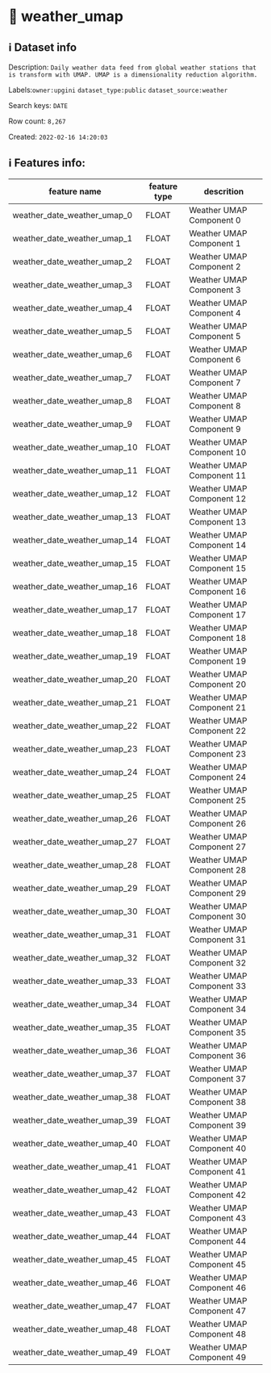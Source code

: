 # 📖 weather_umap 
## ℹ️ Dataset info 
Description: `Daily weather data feed from global weather stations that is transform with UMAP. UMAP is a dimensionality reduction algorithm.` 

Labels:`owner:upgini` `dataset_type:public` `dataset_source:weather` 

Search keys: `DATE`

Row count: `8,267`

Created: `2022-02-16 14:20:03` 

## ℹ️ Features info:
|feature name|feature type|descrition|
|---|---|---|
|weather_date_weather_umap_0|FLOAT|Weather UMAP Component 0|
|weather_date_weather_umap_1|FLOAT|Weather UMAP Component 1|
|weather_date_weather_umap_2|FLOAT|Weather UMAP Component 2|
|weather_date_weather_umap_3|FLOAT|Weather UMAP Component 3|
|weather_date_weather_umap_4|FLOAT|Weather UMAP Component 4|
|weather_date_weather_umap_5|FLOAT|Weather UMAP Component 5|
|weather_date_weather_umap_6|FLOAT|Weather UMAP Component 6|
|weather_date_weather_umap_7|FLOAT|Weather UMAP Component 7|
|weather_date_weather_umap_8|FLOAT|Weather UMAP Component 8|
|weather_date_weather_umap_9|FLOAT|Weather UMAP Component 9|
|weather_date_weather_umap_10|FLOAT|Weather UMAP Component 10|
|weather_date_weather_umap_11|FLOAT|Weather UMAP Component 11|
|weather_date_weather_umap_12|FLOAT|Weather UMAP Component 12|
|weather_date_weather_umap_13|FLOAT|Weather UMAP Component 13|
|weather_date_weather_umap_14|FLOAT|Weather UMAP Component 14|
|weather_date_weather_umap_15|FLOAT|Weather UMAP Component 15|
|weather_date_weather_umap_16|FLOAT|Weather UMAP Component 16|
|weather_date_weather_umap_17|FLOAT|Weather UMAP Component 17|
|weather_date_weather_umap_18|FLOAT|Weather UMAP Component 18|
|weather_date_weather_umap_19|FLOAT|Weather UMAP Component 19|
|weather_date_weather_umap_20|FLOAT|Weather UMAP Component 20|
|weather_date_weather_umap_21|FLOAT|Weather UMAP Component 21|
|weather_date_weather_umap_22|FLOAT|Weather UMAP Component 22|
|weather_date_weather_umap_23|FLOAT|Weather UMAP Component 23|
|weather_date_weather_umap_24|FLOAT|Weather UMAP Component 24|
|weather_date_weather_umap_25|FLOAT|Weather UMAP Component 25|
|weather_date_weather_umap_26|FLOAT|Weather UMAP Component 26|
|weather_date_weather_umap_27|FLOAT|Weather UMAP Component 27|
|weather_date_weather_umap_28|FLOAT|Weather UMAP Component 28|
|weather_date_weather_umap_29|FLOAT|Weather UMAP Component 29|
|weather_date_weather_umap_30|FLOAT|Weather UMAP Component 30|
|weather_date_weather_umap_31|FLOAT|Weather UMAP Component 31|
|weather_date_weather_umap_32|FLOAT|Weather UMAP Component 32|
|weather_date_weather_umap_33|FLOAT|Weather UMAP Component 33|
|weather_date_weather_umap_34|FLOAT|Weather UMAP Component 34|
|weather_date_weather_umap_35|FLOAT|Weather UMAP Component 35|
|weather_date_weather_umap_36|FLOAT|Weather UMAP Component 36|
|weather_date_weather_umap_37|FLOAT|Weather UMAP Component 37|
|weather_date_weather_umap_38|FLOAT|Weather UMAP Component 38|
|weather_date_weather_umap_39|FLOAT|Weather UMAP Component 39|
|weather_date_weather_umap_40|FLOAT|Weather UMAP Component 40|
|weather_date_weather_umap_41|FLOAT|Weather UMAP Component 41|
|weather_date_weather_umap_42|FLOAT|Weather UMAP Component 42|
|weather_date_weather_umap_43|FLOAT|Weather UMAP Component 43|
|weather_date_weather_umap_44|FLOAT|Weather UMAP Component 44|
|weather_date_weather_umap_45|FLOAT|Weather UMAP Component 45|
|weather_date_weather_umap_46|FLOAT|Weather UMAP Component 46|
|weather_date_weather_umap_47|FLOAT|Weather UMAP Component 47|
|weather_date_weather_umap_48|FLOAT|Weather UMAP Component 48|
|weather_date_weather_umap_49|FLOAT|Weather UMAP Component 49|

